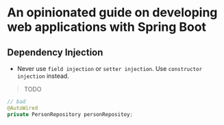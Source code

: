 # An opinionated guide on developing web applications with Spring Boot

## Dependency Injection

* Never use `field injection` or `setter injection`. Use `constructor injection` instead.

> TODO

```java
// bad
@AutoWired
private PersonRepository personRepositoy;
```

